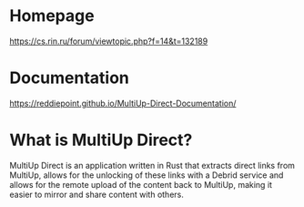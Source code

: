 # Homepage

https://cs.rin.ru/forum/viewtopic.php?f=14&t=132189

# Documentation

https://reddiepoint.github.io/MultiUp-Direct-Documentation/

# What is MultiUp Direct?

MultiUp Direct is an application written in Rust that extracts direct links from MultiUp, allows for the unlocking of
these links with a Debrid service and allows for the remote upload of the content back to MultiUp, making it easier to
mirror and share content with others.

